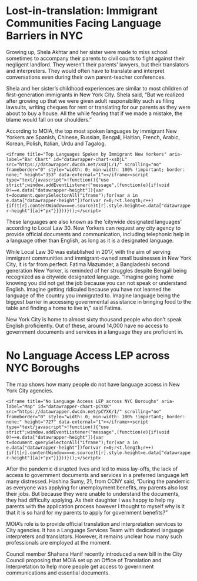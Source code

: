 # Lost-in-translation: Immigrant Communities Facing Language Barriers in NYC

Growing up, Shela Akhtar and her sister were made to miss school sometimes to accompany their parents to civil courts to fight against their negligent landlord. They weren’t their parents' lawyers, but their translators and interpreters. They would often have to translate and interpret conversations even during their own parent-teacher conferences.

Shela and her sister’s childhood experiences are similar to most children of first-generation immigrants in New York City. Shela said, “But we realized after growing up that we were given adult responsibility such as filing lawsuits, writing cheques for rent or translating for our parents as they were about to buy a house. All the while fearing that if we made a mistake, the blame would fall on our shoulders.”

According to MOIA, the top most spoken languages by immigrant New Yorkers are Spanish, Chinese, Russian, Bengali, Haitian, French, Arabic, Korean, Polish, Italian, Urdu and Tagalog.

```<iframe title="Top Languages Spoken by Immigrant New Yorkers" aria-label="Bar Chart" id="datawrapper-chart-xsDjL" src="https://datawrapper.dwcdn.net/xsDjL/1/" scrolling="no" frameborder="0" style="width: 0; min-width: 100% !important; border: none;" height="353" data-external="1"></iframe><script type="text/javascript">!function(){"use strict";window.addEventListener("message",(function(e){if(void 0!==e.data["datawrapper-height"]){var t=document.querySelectorAll("iframe");for(var a in e.data["datawrapper-height"])for(var r=0;r<t.length;r++){if(t[r].contentWindow===e.source)t[r].style.height=e.data["datawrapper-height"][a]+"px"}}}))}();</script>```

These languages are also known as the ‘citywide designated languages’ according to Local Law 30. New Yorkers can request any city agency to provide official documents and communication, including telephonic help in a language other than English, as long as it is a designated language.

While Local Law 30 was established in 2017, with the aim of serving immigrant communities and immigrant-owned small businesses in New York City, it is far from perfect. Fatima Mazumder, a Bangladeshi second generation New Yorker, is reminded of her struggles despite Bengali being recognized as a citywide designated language. “Imagine going home knowing you did not get the job because you can not speak or understand English. Imagine getting ridiculed because you have not learned the language of the country you immigrated to. Imagine language being the biggest barrier in accessing governmental assistance in bringing food to the table and finding a home to live in," said Fatima.

New York City is home to almost sixty thousand people who don’t speak English proficiently. Out of these, around 14,000 have no access to government documents and services in a language they are proficient in.

# No Language Access LEP across NYC Boroughs
The map shows how many people do not have language access in New York City agencies.

```<iframe title="No Language Access LEP across NYC Boroughs" aria-label="Map" id="datawrapper-chart-pCYXK" src="https://datawrapper.dwcdn.net/pCYXK/1/" scrolling="no" frameborder="0" style="width: 0; min-width: 100% !important; border: none;" height="727" data-external="1"></iframe><script type="text/javascript">!function(){"use strict";window.addEventListener("message",(function(e){if(void 0!==e.data["datawrapper-height"]){var t=document.querySelectorAll("iframe");for(var a in e.data["datawrapper-height"])for(var r=0;r<t.length;r++){if(t[r].contentWindow===e.source)t[r].style.height=e.data["datawrapper-height"][a]+"px"}}}))}();</script>```

After the pandemic disrupted lives and led to mass lay-offs, the lack of access to government documents and services in a preferred language left many distressed. Hashina Sumy, 21, from CCNY said, “During the pandemic as everyone was applying for unemployment benefits, my parents also lost their jobs. But because they were unable to understand the documents, they had difficulty applying. As their daughter I was happy to help my parents with the application process however I thought to myself why is it that it is so hard for my parents to apply for government benefits?”

MOIA’s role is to provide official translation and interpretation services to City agencies. It has a Language Services Team with dedicated language interpreters and translators. However, it remains unclear how many such professionals are employed at the moment.

Council member Shahana Hanif recently introduced a new bill in the City Council proposing that MOIA set up an Office of Translation and Interpretation to help more people get access to government communications and essential documents.